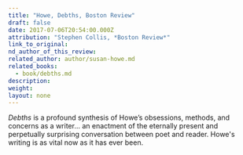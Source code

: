 ```yaml
---
title: "Howe, Debths, Boston Review"
draft: false
date: 2017-07-06T20:54:00.000Z
attribution: "Stephen Collis, *Boston Review*"
link_to_original:
nd_author_of_this_review:
related_author: author/susan-howe.md
related_books:
  - book/debths.md
description:
weight:
layout: none
---
```

*Debths* is a profound synthesis of Howe’s obsessions, methods, and concerns as a writer... an enactment of the eternally present and perpetually surprising conversation between poet and reader. Howe's writing is as vital now as it has ever been.

